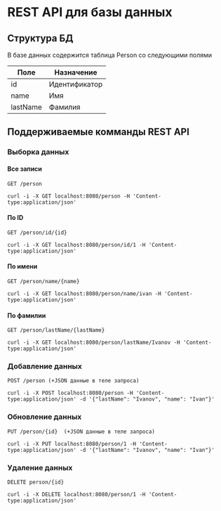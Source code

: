# REST API для базы данных

## Структура БД
В базе данных содержится таблица Person со следующими полями

| Поле     | Назначение    |
|----------|---------------|
| id       | Идентификатор |
| name     | Имя           |
| lastName | Фамилия       |

## Поддерживаемые комманды REST API

### Выборка данных

#### Все записи
`GET /person`

    curl -i -X GET localhost:8080/person -H 'Content-type:application/json'

#### По ID
`GET /person/id/{id}`

    curl -i -X GET localhost:8080/person/id/1 -H 'Content-type:application/json'

#### По имени
`GET /person/name/{name}`

    curl -i -X GET localhost:8080/person/name/ivan -H 'Content-type:application/json'

#### По фамилии
`GET /person/lastName/{lastName}`

    curl -i -X GET localhost:8080/person/lastName/Ivanov -H 'Content-type:application/json'

### Добавление данных

`POST /person (+JSON данные в теле запроса)`

    curl -i -X POST localhost:8080/person -H 'Content-type:application/json' -d '{"lastName": "Ivanov", "name": "Ivan"}'

### Обновление данных
`PUT /person/{id}  (+JSON данные в теле запроса)`

    curl -i -X PUT localhost:8080/person/1 -H 'Content-type:application/json' -d '{"lastName": "Ivanov", "name": "Ivan"}'


### Удаление данных
`DELETE person/{id}`

    curl -i -X DELETE localhost:8080/person/1 -H 'Content-type:application/json'